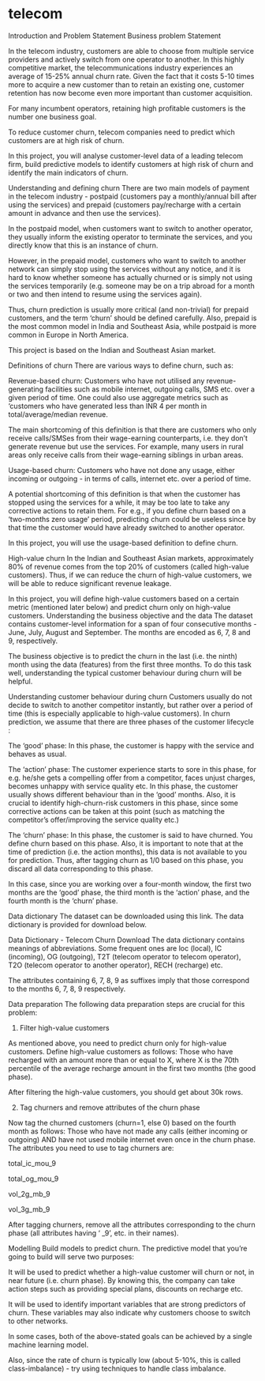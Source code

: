 # telecom
Introduction and Problem Statement
Business problem Statement
 

In the telecom industry, customers are able to choose from multiple service providers and actively switch from one operator to another. In this highly competitive market, the telecommunications industry experiences an average of 15-25% annual churn rate. Given the fact that it costs 5-10 times more to acquire a new customer than to retain an existing one, customer retention has now become even more important than customer acquisition.

 

For many incumbent operators, retaining high profitable customers is the number one business goal.

 

To reduce customer churn, telecom companies need to predict which customers are at high risk of churn.

 

In this project, you will analyse customer-level data of a leading telecom firm, build predictive models to identify customers at high risk of churn and identify the main indicators of churn.

 

Understanding and defining churn
There are two main models of payment in the telecom industry - postpaid (customers pay a monthly/annual bill after using the services) and prepaid (customers pay/recharge with a certain amount in advance and then use the services).

 

In the postpaid model, when customers want to switch to another operator, they usually inform the existing operator to terminate the services, and you directly know that this is an instance of churn.

 

However, in the prepaid model, customers who want to switch to another network can simply stop using the services without any notice, and it is hard to know whether someone has actually churned or is simply not using the services temporarily (e.g. someone may be on a trip abroad for a month or two and then intend to resume using the services again).

 

Thus, churn prediction is usually more critical (and non-trivial) for prepaid customers, and the term ‘churn’ should be defined carefully.  Also, prepaid is the most common model in India and Southeast Asia, while postpaid is more common in Europe in North America.

 

This project is based on the Indian and Southeast Asian market.

 

Definitions of churn
There are various ways to define churn, such as:

 

Revenue-based churn: Customers who have not utilised any revenue-generating facilities such as mobile internet, outgoing calls, SMS etc. over a given period of time. One could also use aggregate metrics such as ‘customers who have generated less than INR 4 per month in total/average/median revenue.

 

The main shortcoming of this definition is that there are customers who only receive calls/SMSes from their wage-earning counterparts, i.e. they don’t generate revenue but use the services. For example, many users in rural areas only receive calls from their wage-earning siblings in urban areas.

 

Usage-based churn: Customers who have not done any usage, either incoming or outgoing - in terms of calls, internet etc. over a period of time.

 

A potential shortcoming of this definition is that when the customer has stopped using the services for a while, it may be too late to take any corrective actions to retain them. For e.g., if you define churn based on a ‘two-months zero usage’ period, predicting churn could be useless since by that time the customer would have already switched to another operator.

 

In this project, you will use the usage-based definition to define churn.

 

High-value churn
In the Indian and Southeast Asian markets, approximately 80% of revenue comes from the top 20% of customers (called high-value customers). Thus, if we can reduce the churn of high-value customers, we will be able to reduce significant revenue leakage.

 

In this project, you will define high-value customers based on a certain metric (mentioned later below) and predict churn only on high-value customers.
Understanding the business objective and the data
The dataset contains customer-level information for a span of four consecutive months - June, July, August and September. The months are encoded as 6, 7, 8 and 9, respectively. 


The business objective is to predict the churn in the last (i.e. the ninth) month using the data (features) from the first three months. To do this task well, understanding the typical customer behaviour during churn will be helpful.

 

Understanding customer behaviour during churn
Customers usually do not decide to switch to another competitor instantly, but rather over a period of time (this is especially applicable to high-value customers). In churn prediction, we assume that there are three phases of the customer lifecycle :

The ‘good’ phase: In this phase, the customer is happy with the service and behaves as usual.

The ‘action’ phase: The customer experience starts to sore in this phase, for e.g. he/she gets a compelling offer from a competitor, faces unjust charges, becomes unhappy with service quality etc. In this phase, the customer usually shows different behaviour than in the ‘good’ months. Also, it is crucial to identify high-churn-risk customers in this phase, since some corrective actions can be taken at this point (such as matching the competitor’s offer/improving the service quality etc.)

The ‘churn’ phase: In this phase, the customer is said to have churned. You define churn based on this phase. Also, it is important to note that at the time of prediction (i.e. the action months), this data is not available to you for prediction. Thus, after tagging churn as 1/0 based on this phase, you discard all data corresponding to this phase.

 

In this case, since you are working over a four-month window, the first two months are the ‘good’ phase, the third month is the ‘action’ phase, and the fourth month is the ‘churn’ phase.

 

Data dictionary
The dataset can be downloaded using this link. The data dictionary is provided for download below.

Data Dictionary - Telecom Churn
Download
The data dictionary contains meanings of abbreviations. Some frequent ones are loc (local), IC (incoming), OG (outgoing), T2T (telecom operator to telecom operator), T2O (telecom operator to another operator), RECH (recharge) etc.

 

The attributes containing 6, 7, 8, 9 as suffixes imply that those correspond to the months 6, 7, 8, 9 respectively.

 

Data preparation
The following data preparation steps are crucial for this problem:

 

1. Filter high-value customers

As mentioned above, you need to predict churn only for high-value customers. Define high-value customers as follows: Those who have recharged with an amount more than or equal to X, where X is the 70th percentile of the average recharge amount in the first two months (the good phase).

 

After filtering the high-value customers, you should get about 30k rows.

 

2. Tag churners and remove attributes of the churn phase

Now tag the churned customers (churn=1, else 0) based on the fourth month as follows: Those who have not made any calls (either incoming or outgoing) AND have not used mobile internet even once in the churn phase. The attributes you need to use to tag churners are:

total_ic_mou_9

total_og_mou_9

vol_2g_mb_9

vol_3g_mb_9


After tagging churners, remove all the attributes corresponding to the churn phase (all attributes having ‘ _9’, etc. in their names).

 

 

Modelling
Build models to predict churn. The predictive model that you’re going to build will serve two purposes:

It will be used to predict whether a high-value customer will churn or not, in near future (i.e. churn phase). By knowing this, the company can take action steps such as providing special plans, discounts on recharge etc.

It will be used to identify important variables that are strong predictors of churn. These variables may also indicate why customers choose to switch to other networks.

 

In some cases, both of the above-stated goals can be achieved by a single machine learning model.

 

Also, since the rate of churn is typically low (about 5-10%, this is called class-imbalance) - try using techniques to handle class imbalance.
